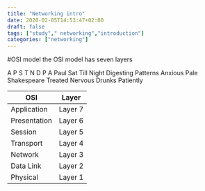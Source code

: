 ```yaml
---
title: "Networking intro"
date: 2020-02-05T14:53:47+02:00
draft: false
tags: ["study"," networking","introduction"]
categories: ["networking"]
---
```


#OSI model
the OSI model has seven layers

A P S T N D P
A Paul Sat Till Night Digesting Patterns 
Anxious Pale Shakespeare Treated Nervous Drunks Patiently


| OSI           | Layer       |
| -----------   | ----------- |
| Application   | Layer 7     |
| Presentation  | Layer 6     |
| Session       | Layer 5     |
| Transport     | Layer 4     |
| Network       | Layer 3     |
| Data Link     | Layer 2     |
| Physical      | Layer 1     |

